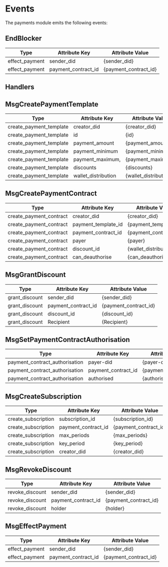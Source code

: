 # Events

The payments module emits the following events:

## EndBlocker

| Type           | Attribute Key       | Attribute Value       |
|----------------|---------------------|-----------------------|
| effect_payment | sender_did          | {sender_did}          |
| effect_payment | payment_contract_id | {payment_contract_id} |

## Handlers

## MsgCreatePaymentTemplate

| Type                    | Attribute Key       | Attribute Value       |
|-------------------------|---------------------|-----------------------|
| create_payment_template | creator_did         | {creator_did}         |
| create_payment_template | id                  | {id}                  |
| create_payment_template | payment_amount      | {payment_amount}      |
| create_payment_template | payment_minimum     | {payment_minimum}     |
| create_payment_template | payment_maximum,    | {payment_maximum}     |
| create_payment_template | discounts           | {discounts}           |
| create_payment_template | wallet_distribution | {wallet_distribution} |

## MsgCreatePaymentContract

| Type                    | Attribute Key       | Attribute Value       |
|-------------------------|---------------------|-----------------------|
| create_payment_contract | creator_did         | {creator_did}         |
| create_payment_contract | payment_template_id | {payment_template_id} |
| create_payment_contract | payment_contract_id | {payment_contract_id} |
| create_payment_contract | payer               | {payer}               |
| create_payment_contract | discount_id         | {wallet_distribution} |
| create_payment_contract | can_deauthorise     | {can_deauthorise}     |

## MsgGrantDiscount

| Type           | Attribute Key       | Attribute Value       |
|----------------|---------------------|-----------------------|
| grant_discount | sender_did          | {sender_did}          |
| grant_discount | payment_contract_id | {payment_contract_id} |
| grant_discount | discount_id         | {discount_id}         |
| grant_discount | Recipient           | {Recipient}           |

## MsgSetPaymentContractAuthorisation

| Type                            | Attribute Key       | Attribute Value       |
|---------------------------------|---------------------|-----------------------|
| payment_contract_authorisation  | payer-did           | {payer-did}           |
| payment_contract_authorisation  | payment_contract_id | {payment_contract_id} |
| payment_contract_authorisation  | authorised          | {authorised}          |

## MsgCreateSubscription

| Type                | Attribute Key       | Attribute Value       |
|---------------------|---------------------|-----------------------|
| create_subscription | subscription_id     | {subscription_id}     | 
| create_subscription | payment_contract_id | {payment_contract_id} |
| create_subscription | max_periods         | {max_periods}         |
| create_subscription | key_period          | {key_period}          |
| create_subscription | creator_did         | {creator_did}         |

## MsgRevokeDiscount

| Type            | Attribute Key       | Attribute Value       |
|-----------------|---------------------|-----------------------|
| revoke_discount | sender_did          | {sender_did}          |
| revoke_discount | payment_contract_id | {payment_contract_id} |
| revoke_discount | holder              | {holder}              |

## MsgEffectPayment

| Type           | Attribute Key       | Attribute Value       |
|----------------|---------------------|-----------------------|
| effect_payment | sender_did          | {sender_did}          |
| effect_payment | payment_contract_id | {payment_contract_id} |
